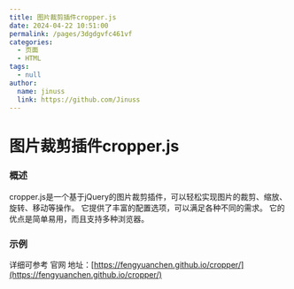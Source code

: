 ```yaml
---
title: 图片裁剪插件cropper.js
date: 2024-04-22 10:51:00
permalink: /pages/3dgdgvfc461vf
categories:
  - 页面
  - HTML
tags:
  - null
author:
  name: jinuss
  link: https://github.com/Jinuss
---
```


# 图片裁剪插件cropper.js

### 概述
   cropper.js是一个基于jQuery的图片裁剪插件，可以轻松实现图片的裁剪、缩放、旋转、移动等操作。
   它提供了丰富的配置选项，可以满足各种不同的需求。
   它的优点是简单易用，而且支持多种浏览器。


### 示例

详细可参考 官网 地址：[https://fengyuanchen.github.io/cropper/](https://fengyuanchen.github.io/cropper/)
